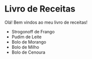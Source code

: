 # Livro de Receitas

Olá! Bem vindos ao meu livro de receitas!

- Strogonoff de Frango
- Pudim de Leite
- Bolo de Morango
- Bolo de Milho
- Bolo de Cenoura
